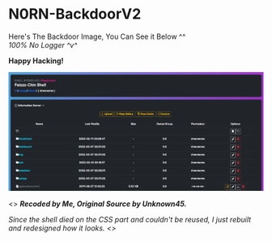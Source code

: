 # N0RN-BackdoorV2


Here's The Backdoor Image, You Can See it Below ^^ <br>
*100% No Logger ^v^*

**Happy Hacking!** <br>

![N0RN-BackdoorV2](https://github.com/0x0v0/N0rn-BackdoorV2/blob/main/Capture.png)

<>
***Recoded by Me, Original Source by Unknown45.***

<i>Since the shell died on the CSS part and couldn't be reused, I just rebuilt and redesigned how it looks.<i>
<>
